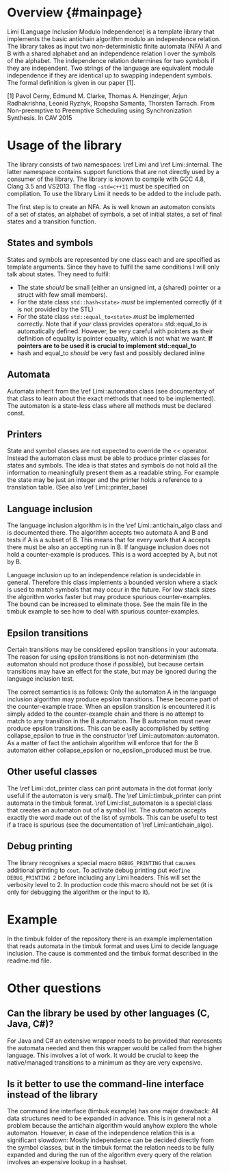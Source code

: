 Overview                         {#mainpage}
============

Limi (Language Inclusion Modulo Independence) is a template library that implements the basic antichain algorithm modulo an independence relation. The library takes as input two non-deterministic finite automata (NFA) A and B with a shared alphabet and an independence relation I over the symbols of the alphabet. The independence relation determines for two symbols if they are independent. Two strings of the language are equivalent module independence if they are identical up to swapping independent symbols. The formal definition is given in our paper [1].

[1] Pavol Cerny, Edmund M. Clarke, Thomas A. Henzinger, Arjun Radhakrishna, Leonid Ryzhyk, Roopsha Samanta, Thorsten Tarrach. From Non-preemptive to Preemptive Scheduling using Synchronization Synthesis. In CAV 2015


Usage of the library
====================

The library consists of two namespaces: \ref Limi and \ref Limi::internal. The latter namespace contains support functions that are not directly used by a consumer of the library. The library is known to compile with GCC 4.8, Clang 3.5 and VS2013. The flag `-std=c++11` must be specified on compilation. To use the library Limi it needs to be added to the include path.

The first step is to create an NFA. As is well known an automaton consists of a set of states, an alphabet of symbols, a set of initial states, a set of final states and a transition function.

States and symbols
------------------

States and symbols are represented by one class each and are specified as template arguments. Since they have to fulfil the same conditions I will only talk about states. They need to fulfil:

- The state *should* be small (either an unsigned int, a (shared) pointer or a struct with few small members).
- For the state class `std::hash<state>` *must* be implemented correctly (if it is not provided by the STL)
- For the state class `std::equal_to<state>` *must* be implemented correctly. Note that if your class provides operator= std::equal_to is automatically defined. However, be very careful with pointers as their definition of equality is pointer equality, which is not what we want. **If pointers are to be used it is crucial to implement std::equal_to**
- hash and equal_to *should* be very fast and possibly declared inline

Automata
--------

Automata inherit from the \ref Limi::automaton class (see documentary of that class to learn about the exact methods that need to be implemented). The automaton is a state-less class where all methods must be declared const.

Printers
--------

State and symbol classes are not expected to override the << operator. Instead the automaton class must be able to produce printer classes for states and symbols. The idea is that states and symbols do not hold all the information to meaningfully present them as a readable string. For example the state may be just an integer and the printer holds a reference to a translation table. (See also \ref Limi::printer_base)

Language inclusion
------------------

The language inclusion algorithm is in the \ref Limi::antichain_algo class and is documented there. The algorithm accepts two automata A and B and tests if A is a subset of B. This means that for every work that A accepts there must be also an accepting run in B. If language inclusion does not hold a counter-example is produces. This is a word accepted by A, but not by B.

Language inclusion up to an independence relation is undecidable in general. Therefore this class
implements a bounded version where a stack is used to match symbols that may occur in the future.
For low stack sizes the algorithm works faster but may produce spurious counter-examples. The bound 
can be increased to eliminate those. See the main file in the timbuk example to see how to deal
with spurious counter-examples.

Epsilon transitions
-------------------

Certain transitions may be considered epsilon transitions in your automata. The reason for using epsilon transitions is not non-determinism (the automaton should not produce those if possible), but because certain transitions may have an effect for the state, but may be ignored during the language inclusion test.

The correct semantics is as follows:
Only the automaton A in the language inclusion algorithm may produce epsilon transitions. These become part of the counter-example trace. When an epsilon transition is encountered it is simply added to the counter-example chain and there is no attempt to match to any transition in the B automaton.
The B automaton must never produce epsilon transitions. This can be easily accomplished by setting collapse_epsilon to true in the constructor \ref Limi::automaton::automaton. As a matter of fact the antichain algorithm will enforce that for the B automaton either collapse_epsilon or no_epsilon_produced must be true. 

Other useful classes
--------------------

The \ref Limi::dot_printer class can print automata in the dot format (only useful if the automaton is very small). The \ref Limi::timbuk_printer can print automata in the timbuk format. \ref Limi::list_automaton is a special class that creates an automaton out of a symbol list. The automaton accepts exactly the word made out of the list of symbols. This can be useful to test if a trace is spurious (see the documentation of \ref Limi::antichain_algo).

Debug printing
--------------

The library recognises a special macro `DEBUG_PRINTING` that causes additional printing to `cout`. To activate debug printing put `#define DEBUG_PRINTING 2` before including any Limi headers. This will set the verbosity level to 2. In production code this macro should not be set (it is only for debugging the algorithm or the input to it).

Example
=======

In the timbuk folder of the repository there is an example implementation that reads automata in the timbuk format and uses Limi to decide language inclusion. The cause is commented and the timbuk format described in the readme.md file.

Other questions
===============

Can the library be used by other languages (C, Java, C#)?
---------------------------------------------------------

For Java and C# an extensive wrapper needs to be provided that represents the automata needed and then this wrapper would be called from the higher language. This involves a lot of work. It would be crucial to keep the native/managed transitions to a minimum as they are very expensive.

Is it better to use the command-line interface instead of the library
---------------------------------------------------------------------

The command line interface (timbuk example) has one major drawback: All data structures need to be expanded in advance. This is in general not a problem because the antichain algorithm would anyhow explore the whole automaton. However, in case of the independence relation this is a significant slowdown: Mostly independence can be decided directly from the symbol classes, but in the timbuk format the relation needs to be fully expanded and during the run of the algorithm every query of the relation involves an expensive lookup in a hashset.